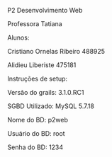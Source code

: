 P2 Desenvolvimento Web

Professora Tatiana

Alunos:

Cristiano Ornelas Ribeiro 488925

Alidieu Liberiste 475181

Instruções de setup:

Versão do grails: 3.1.0.RC1

SGBD Utilizado: MySQL 5.7.18

Nome do BD: p2web

Usuário do BD: root

Senha do BD: 1234